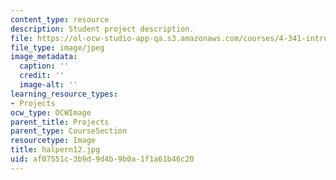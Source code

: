 ```yaml
---
content_type: resource
description: Student project description.
file: https://ol-ocw-studio-app-qa.s3.amazonaws.com/courses/4-341-introduction-to-photography-fall-2002/af07551c3b9d9d4b9b0a1f1a61b46c20_halpern12.jpg
file_type: image/jpeg
image_metadata:
  caption: ''
  credit: ''
  image-alt: ''
learning_resource_types:
- Projects
ocw_type: OCWImage
parent_title: Projects
parent_type: CourseSection
resourcetype: Image
title: halpern12.jpg
uid: af07551c-3b9d-9d4b-9b0a-1f1a61b46c20
---
```

